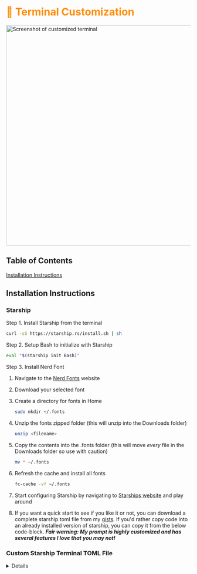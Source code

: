 <h1 style="color:#FF8C00">🎃 Terminal Customization</h1>

<img src="https://i.imgur.com/YRRZIh9.png" alt="Screenshot of customized terminal" height=600>

## Table of Contents
[Installation Instructions](#installation-instructions)

## Installation Instructions

### Starship

Step 1. Install Starship from the terminal

```Bash
curl -sS https://starship.rs/install.sh | sh
```

Step 2. Setup Bash to initialize with Starship

```Bash
eval "$(starship init Bash)"
```

Step 3. Install Nerd Font

1. Navigate to the [Nerd Fonts](https://www.nerdfonts.com/font-downloads) website
2. Download your selected font
2. Create a directory for fonts in Home
    ```Bash
    sudo mkdir ~/.fonts
    ```
4. Unzip the fonts zipped folder (this will unzip into the Downloads folder)
    ```Bash
    unzip <filename> 
    ```
5. Copy the contents into the .fonts folder (this will move _every_ file in the Downloads folder so use with caution)
    ```Bash
    mv * ~/.fonts
    ```
6. Refresh the cache and install all fonts
    ```Bash
    fc-cache -vf ~/.fonts
    ```

7. Start configuring Starship by navigating to [Starships website](https://starship.rs/guide/) and play around
8. If you want a quick start to see if you like it or not, you can download a complete starship.toml file from my [gists](https://gist.github.com/4x32GB/6be49ac127b60019e4d617617c74fc84). If you'd rather copy code into an already installed version of starship, you can copy it from the below code-block.
***Fair warning: My prompt is highly customized and has several features I love that you may not!***

### Custom Starship Terminal TOML File
<details>

    format = """
    [](#FF19B6)\
    $username\
    $hostname\
    [](bg:#DA627D fg:#FF19B6)\
    $directory\
    [](fg:#DA627D bg:#FCA17D)\
    $git_branch\
    $git_status\
    [](fg:#FCA17D bg:#86BBD8)\
    $c\
    $elixir\
    $elm\
    $golang\
    $haskell\
    $java\
    $julia\
    $nodejs\
    $nim\
    $package\
    $python\
    $rust\
    $scala\
    [](fg:#86BBD8 bg:#06969A)\
    $docker_context\
    [](fg:#06969A bg:#D9001D)\
    [ ](fg:#D9001D)\
    $line_break\
    [](#66324E)\
    $memory_usage\
    [ ](fg:#66324E)\
    $line_break\
    [](#D9001D)\
    $time\
    [ ](fg:#D9001D)\
    $line_break\
    >_  (fg:#FA11F2)\
    """

    # Disable the blank line at the start of the prompt
    add_newline = false


    # You can also replace your username with a neat symbol like  to save some space
    [username]
    show_always = true
    style_user = "bg:#FF19B6"
    style_root = "bg:#FF19B6"
    format = '[ $user]($style)'

    # Display the hostname
    [hostname]
    ssh_only = false
    style = "bg:#FF19B6"
    format = '[@$hostname ]($style)'
    disabled = false

    [directory]
    style = "bg:#DA627D"
    format = "[ $path ]($style)"
    truncation_length = 3
    truncation_symbol = "…/"

    [line_break]
    disabled = false

    [memory_usage]
    disabled = false
    threshold = -1
    format ='[ ${ram} @ ${ram_pct}]($style)'
    style = "bg:#66324E"


    [time]
    disabled = false
    use_12hr = true
    time_format = "%A %B %d %Y @ %r"
    style = "bg:#D9001D"
    format = '[ $time ]($style)'


    # Here is how you can shorten some long paths by text replacement
    # similar to mapped_locations in Oh My Posh:
    [directory.substitutions]
    "Documents" = " "
    "Downloads" = " "
    "Music" = " "
    "Pictures" = " "
    # Keep in mind that the order matters. For example:
    # "Important Documents" = "  "
    # will not be replaced, because "Documents" was already substituted before.
    # So either put "Important Documents" before "Documents" or use the substituted version:
    # "Important  " = "  "

    [c]
    symbol = " "
    style = "bg:#86BBD8"
    format = '[ $symbol ($version) ]($style)'

    [docker_context]
    symbol = " "
    style = "bg:#06969A"
    format = '[ $symbol $context ]($style) $path'

    [elixir]
    symbol = " "
    style = "bg:#86BBD8"
    format = '[ $symbol ($version) ]($style)'

    [elm]
    symbol = " "
    style = "bg:#86BBD8"
    format = '[ $symbol ($version) ]($style)'

    [git_branch]
    symbol = " "
    style = "bg:#FCA17D"
    format = '[ $symbol $branch ]($style)'

    [git_status]
    style = "bg:#FCA17D"
    format = '[$all_status$ahead_behind ]($style)'

    [golang]
    symbol = " "
    style = "bg:#86BBD8"
    format = '[ $symbol ($version) ]($style)'

    [haskell]
    symbol = " "
    style = "bg:#86BBD8"
    format = '[ $symbol ($version) ]($style)'

    [java]
    symbol = " "
    style = "bg:#86BBD8"
    format = '[ $symbol ($version) ]($style)'

    [julia]
    symbol = " "
    style = "bg:#86BBD8"
    format = '[ $symbol ($version) ]($style)'

    [nodejs]
    symbol = ""
    style = "bg:#86BBD8"
    format = '[ $symbol ($version) ]($style)'

    [nim]
    symbol = " "
    style = "bg:#86BBD8"
    format = '[ $symbol ($version) ]($style)'

    [package]
    symbol = " "

    [python]
    symbol = " "

    [rust]
    symbol = ""
    style = "bg:#86BBD8"
    format = '[ $symbol ($version) ]($style)'

    [scala]
    symbol = " "
    style = "bg:#86BBD8"
    format = '[ $symbol ($version) ]($style)'

</details>
